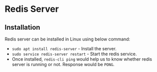 # Redis Server

## Installation
Redis server can be installed in Linux using below command:
* `sudo apt install redis-server` - Install the server.
* `sudo service redis-server restart` - Start the redis service.
* Once installed, `redis-cli ping` would help us to know whether redis server is running or not. Response would be `PONG`.


